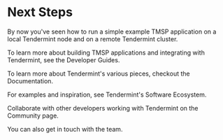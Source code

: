 # Next Steps

By now you've seen how to run a simple example TMSP application on a local Tendermint node
and on a remote Tendermint cluster. 

To learn more about building TMSP applications and integrating with Tendermint, see the <router-link to="/docs/guides/app-development">Developer Guides</router-link>.

To learn more about Tendermint's various pieces, checkout the <router-link to="/docs">Documentation</router-link>.

For examples and inspiration, see Tendermint's <router-link to="/ecosystem">Software Ecosystem</router-link>.

Collaborate with other developers working with Tendermint on the <router-link to="/community">Community</router-link> page.

You can also <router-link to="/contact">get in touch with the team</router-link>.
